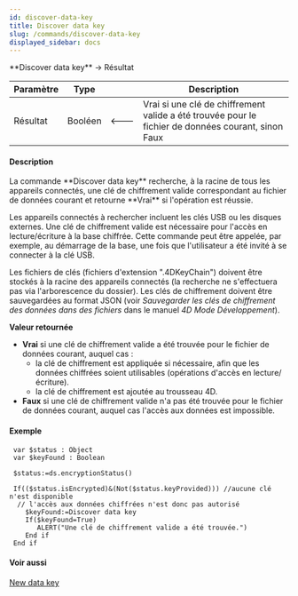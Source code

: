 ```yaml
---
id: discover-data-key
title: Discover data key
slug: /commands/discover-data-key
displayed_sidebar: docs
---
```


<!--REF #_command_.Discover data key.Syntax-->**Discover data key**  -> Résultat<!-- END REF-->
<!--REF #_command_.Discover data key.Params-->
| Paramètre | Type |  | Description |
| --- | --- | --- | --- |
| Résultat | Booléen | &#x1F850; | Vrai si une clé de chiffrement valide a été trouvée pour le fichier de données courant, sinon Faux |

<!-- END REF-->

#### Description 

<!--REF #_command_.Discover data key.Summary-->La commande **Discover data key** recherche, à la racine de tous les appareils connectés, une clé de chiffrement valide correspondant au fichier de données courant et retourne **Vrai** si l'opération est réussie.<!-- END REF--> 

Les appareils connectés à rechercher incluent les clés USB ou les disques externes. Une clé de chiffrement valide est nécessaire pour l'accès en lecture/écriture à la base chiffrée. Cette commande peut être appelée, par exemple, au démarrage de la base, une fois que l'utilisateur a été invité à se connecter à la clé USB.

Les fichiers de clés (fichiers d'extension ".4DKeyChain") doivent être stockés à la racine des appareils connectés (la recherche ne s'effectuera pas via l'arborescence du dossier). Les clés de chiffrement doivent être sauvegardées au format JSON (voir *Sauvegarder les clés de chiffrement des données dans des fichiers* dans le manuel *4D Mode Développement*).

**Valeur retournée**

* **Vrai** si une clé de chiffrement valide a été trouvée pour le fichier de données courant, auquel cas :  
   * la clé de chiffrement est appliquée si nécessaire, afin que les données chiffrées soient utilisables (opérations d'accès en lecture/écriture).  
   * la clé de chiffrement est ajoutée au trousseau 4D.
* **Faux** si une clé de chiffrement valide n'a pas été trouvée pour le fichier de données courant, auquel cas l'accès aux données est impossible.

#### Exemple 

```4d
 var $status : Object
 var $keyFound : Boolean
 
 $status:=ds.encryptionStatus()
 
 If(($status.isEncrypted)&(Not($status.keyProvided))) //aucune clé n'est disponible
  // l'accès aux données chiffrées n'est donc pas autorisé
    $keyFound:=Discover data key
    If($keyFound=True)
       ALERT("Une clé de chiffrement valide a été trouvée.")
    End if
 End if
```

#### Voir aussi 

  
[New data key](new-data-key.md)  